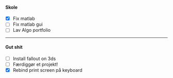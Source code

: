 #### Skole
- [x] Fix matlab
- [ ] Fix matlab gui
- [ ] Lav Algo portfolio

---
#### Gut shit
- [ ] Install fallout on 3ds
- [ ] Færdiggør et projekt!
- [x] Rebind print screen på keyboard